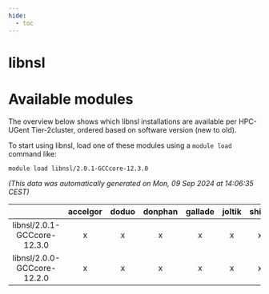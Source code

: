 ```yaml
---
hide:
  - toc
---
```


libnsl
======

# Available modules


The overview below shows which libnsl installations are available per HPC-UGent Tier-2cluster, ordered based on software version (new to old).

To start using libnsl, load one of these modules using a `module load` command like:

```shell
module load libnsl/2.0.1-GCCcore-12.3.0
```

*(This data was automatically generated on Mon, 09 Sep 2024 at 14:06:35 CEST)*  

| |accelgor|doduo|donphan|gallade|joltik|shinx|skitty|
| :---: | :---: | :---: | :---: | :---: | :---: | :---: | :---: |
|libnsl/2.0.1-GCCcore-12.3.0|x|x|x|x|x|x|x|
|libnsl/2.0.0-GCCcore-12.2.0|x|x|x|x|x|x|x|
